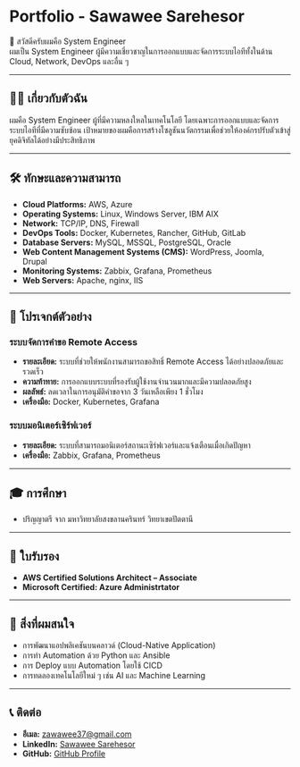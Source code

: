 # Portfolio - Sawawee Sarehesor

👋 สวัสดีครับผมคือ System Engineer  
ผมเป็น System Engineer ผู้มีความเชี่ยวชาญในการออกแบบและจัดการระบบไอทีทั้งในด้าน Cloud, Network, DevOps และอื่น ๆ  

---

## 🙋‍♂️ เกี่ยวกับตัวฉัน
ผมคือ System Engineer ผู้ที่มีความหลงใหลในเทคโนโลยี โดยเฉพาะการออกแบบและจัดการระบบไอทีที่มีความซับซ้อน เป้าหมายของผมคือการสร้างโซลูชันนวัตกรรมเพื่อช่วยให้องค์กรปรับตัวเข้าสู่ยุคดิจิทัลได้อย่างมีประสิทธิภาพ

---

## 🛠️ ทักษะและความสามารถ

- **Cloud Platforms:** AWS, Azure  
- **Operating Systems:** Linux, Windows Server, IBM AIX  
- **Network:** TCP/IP, DNS, Firewall  
- **DevOps Tools:** Docker, Kubernetes, Rancher, GitHub, GitLab  
- **Database Servers:** MySQL, MSSQL, PostgreSQL, Oracle  
- **Web Content Management Systems (CMS):** WordPress, Joomla, Drupal  
- **Monitoring Systems:** Zabbix, Grafana, Prometheus  
- **Web Servers:** Apache, nginx, IIS  

---

## 💼 โปรเจกต์ตัวอย่าง
### ระบบจัดการคำขอ Remote Access
- **รายละเอียด:** ระบบที่ช่วยให้พนักงานสามารถขอสิทธิ์ Remote Access ได้อย่างปลอดภัยและรวดเร็ว  
- **ความท้าทาย:** การออกแบบระบบที่รองรับผู้ใช้งานจำนวนมากและมีความปลอดภัยสูง  
- **ผลลัพธ์:** ลดเวลาในการอนุมัติคำขอจาก 3 วันเหลือเพียง 1 ชั่วโมง  
- **เครื่องมือ:** Docker, Kubernetes, Grafana  

### ระบบมอนิเตอร์เซิร์ฟเวอร์
- **รายละเอียด:** ระบบที่สามารถมอนิเตอร์สถานะเซิร์ฟเวอร์และแจ้งเตือนเมื่อเกิดปัญหา  
- **เครื่องมือ:** Zabbix, Grafana, Prometheus  

---

## 🎓 การศึกษา
- ปริญญาตรี จาก มหาวิทยาลัยสงขลานครินทร์ วิทยาเขตปัตตานี  

---

## 📜 ใบรับรอง
- **AWS Certified Solutions Architect – Associate**  
- **Microsoft Certified: Azure Administrtator**  


---

## 🌱 สิ่งที่ผมสนใจ
- การพัฒนาแอปพลิเคชันบนคลาวด์ (Cloud-Native Application)  
- การทำ Automation ด้วย Python และ Ansible
- การ Deploy แบบ Automation โดยใช้ CICD 
- การทดลองเทคโนโลยีใหม่ ๆ เช่น AI และ Machine Learning
  

---

## 📞 ติดต่อ
- **อีเมล:** [zawawee37@gmail.com](mailto:zawawee37@gmail.com)  
- **LinkedIn:** [Sawawee Sarehesor](https://www.linkedin.com/in/sawawee-sarehesor-esor-0883b8b2/)  
- **GitHub:** [GitHub Profile](https://github.com/zawawee37)   
